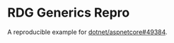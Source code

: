 # RDG Generics Repro

A reproducible example for [dotnet/aspnetcore#49384](https://github.com/dotnet/aspnetcore/issues/49384).

